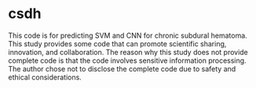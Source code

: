 # csdh
This code is for predicting SVM and CNN for chronic subdural hematoma. This study provides some code that can promote scientific sharing, innovation, and collaboration. The reason why this study does not provide complete code is that the code involves sensitive information processing. The author chose not to disclose the complete code due to safety and ethical considerations.
